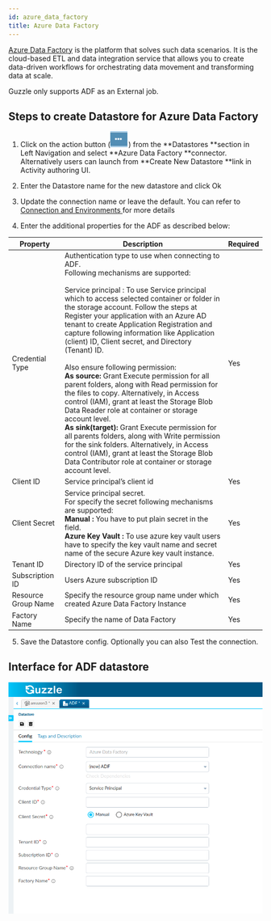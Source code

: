 ```yaml
---
id: azure_data_factory
title: Azure Data Factory
---
```


[Azure Data Factory](https://docs.microsoft.com/en-us/azure/data-factory/) is the platform that solves such data scenarios. It is the cloud-based ETL and data integration service that allows you to create data-driven workflows for orchestrating data movement and transforming data at scale.

Guzzle only supports ADF as an External job. 

## Steps to create Datastore for Azure Data Factory

1. Click on the action button (![image alt text](/img/docs/how-to-guides/datastores/action_button.png)) from the **Datastores **section in Left Navigation and select **Azure Data Factory **connector. Alternatively users can launch from **Create New Datastore **link in Activity authoring UI.

2. Enter the Datastore name for the new datastore and click Ok

3. Update the connection name or leave the default. You can refer to [Connection and Environments ](../connection_and_environment/connection_and_environment) for more details

4. Enter the additional properties for the ADF as described below:

|Property|Description|Required|
|--- |--- |--- |
|Credential Type|Authentication type to use when connecting to ADF.<br/> Following mechanisms are supported:<br/><br/>Service principal : To use Service principal which to access selected container or folder in the storage account. Follow the steps at Register your application with an Azure AD tenant to create Application Registration and capture following information like Application (client) ID, Client secret, and Directory (Tenant) ID.<br/><br/> Also ensure following permission:<br/>**As source:** Grant Execute permission for all parent folders, along with Read permission for the files to copy. Alternatively, in Access control (IAM), grant at least the Storage Blob Data Reader role at container or storage account level.<br/> **As sink(target):** Grant Execute permission for all parents folders, along with Write permission for the sink folders. Alternatively, in Access control (IAM), grant at least the Storage Blob Data Contributor role at container or storage account level.|Yes|
|Client ID|Service principal’s client id|Yes|
|Client Secret|Service principal secret. <br/> For specify the secret following mechanisms are supported:<br/>**Manual :** You have to put plain secret in the field.<br/> **Azure Key Vault :** To use azure key vault users have to specify the key vault name and secret name of the secure Azure key vault instance.|Yes|
|Tenant ID|Directory ID of the service principal|Yes|
|Subscription ID|Users Azure subscription ID|Yes|
|Resource Group Name|Specify the resource group name under which created Azure Data Factory Instance|Yes|
|Factory Name|Specify the name of Data Factory|Yes|


5. Save the Datastore config. Optionally you can also Test the connection. 

## Interface for ADF datastore

<!-- ![image alt text](/img/docs/how-to-guides/datastores/ADF_1.jpg) -->
<a href="/img/docs/how-to-guides/datastores/ADF_0.png" target="_self" >
    <img  width="1000" src="/img/docs/how-to-guides/datastores/ADF_0.png" />
</a>

